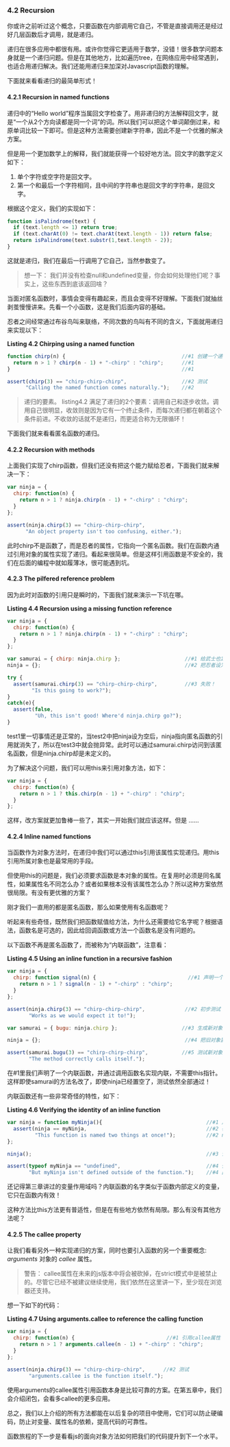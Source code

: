 ### 4.2 Recursion

你或许之前听过这个概念，只要函数在内部调用它自己，不管是直接调用还是经过好几层函数后才调用，就是递归。

递归在很多应用中都很有用。或许你觉得它更适用于数学，没错！很多数学问题本身就是一个递归问题。但是在其他地方，比如遍历tree，在网络应用中经常遇到，也适合用递归解决。我们还能用递归来加深对Javascript函数的理解。

下面就来看看递归的最简单形式！

#### 4.2.1 Recursion in named functions

递归中的“Hello world”程序当属回文字检查了。用非递归的方法解释回文字，就是“一个从2个方向读都是同一个词”的词。所以我们可以把这个单词颠倒过来，和原单词比较一下即可。但是这种方法需要创建新字符串，因此不是一个优雅的解决方案。

但是用一个更加数学上的解释，我们就能获得一个较好地方法。回文字的数学定义如下：
  1. 单个字符或空字符是回文字。
  2. 第一个和最后一个字符相同，且中间的字符串也是回文字的字符串，是回文字。

根据这个定义，我们的实现如下：

```Javascript
function isPalindrome(text) {
  if (text.length <= 1) return true;
  if (text.charAt(0) != text.charAt(text.length - 1)) return false;
  return isPalindrome(text.substr(1,text.length - 2));
}
```

这就是递归，我们在最后一行调用了它自己，当然参数变了。

> 想一下： 我们并没有检查null和undefined变量，你会如何处理他们呢？事实上，这些东西到底该返回啥？

当面对匿名函数时，事情会变得有趣起来，而且会变得不好理解。下面我们就抽丝剥茧慢慢讲来。先看一个小函数，这是我们后面内容的基础。

忍者之间经常通过布谷鸟叫来联络，不同次数的鸟叫有不同的含义，下面就用递归来实现以下：

**Listing 4.2 Chirping using a named function**
```javascript
function chirp(n) {                                      //#1 创建一个递归函数
  return n > 1 ? chirp(n - 1) + "-chirp" : "chirp";      //#1
}                                                        //#1

assert(chirp(3) == "chirp-chirp-chirp",                  //#2 测试
      "Calling the named function comes naturally.");    //#2
```

> 递归的要素。 listing4.2 满足了递归的2个要素：调用自己和逐步收敛。调用自己很明显，收敛则是因为它有一个终止条件，而每次递归都在朝着这个条件前进。不收敛的话就不是递归，而更适合称为无限循环！

下面我们就来看看匿名函数的递归。

#### 4.2.2 Recursion with methods

上面我们实现了chirp函数，但我们还没有把这个能力赋给忍者，下面我们就来解决一下：

```javascript
var ninja = {
  chirp: function(n) {
    return n > 1 ? ninja.chirp(n - 1) + "-chirp" : "chirp";
  }
};

assert(ninja.chirp(3) == "chirp-chirp-chirp",
      "An object property isn't too confusing, either.");
```

此时chirp不是函数了，而是忍者的属性，它指向一个匿名函数。我们在函数内通过引用对象的属性实现了递归。看起来很简单。但是这样引用函数是不安全的，我们在后面的编程中就如履薄冰，很可能遇到坑。

#### 4.2.3 The pilfered reference problem

因为此时对函数的引用只是瞬时的，下面我们就来演示一下坑在哪。

**Listing 4.4 Recursion using a missing function reference**

```javascript
var ninja = {
  chirp: function(n) {
    return n > 1 ? ninja.chirp(n - 1) + "-chirp" : "chirp";
  }
};

var samurai = { chirp: ninja.chirp };                     //#1 给武士也定义一个chirp属性，它指向忍者的方法。
ninja = {};                                               //#2 把忍者设为空对象！

try {
  assert(samurai.chirp(3) == "chirp-chirp-chirp",         //#3 失败！
        "Is this going to work?");
}
catch(e){
  assert(false,
         "Uh, this isn't good! Where'd ninja.chirp go?");
}
```

test1里一切事情还是正常的，当test2中把ninja设为空后，ninja指向匿名函数的引用就消失了，所以在test3中就会抛异常。此时可以通过samurai.chirp访问到该匿名函数，但是ninja.chirp却是未定义的。

为了解决这个问题，我们可以用this来引用对象方法，如下：

```javascript
var ninja = {
  chirp: function(n) {
    return n > 1 ? this.chirp(n - 1) + "-chirp" : "chirp";
  }
};
```

这样，改方案就更加鲁棒一些了，其实一开始我们就应该这样。但是 ……


#### 4.2.4 Inline named functions

当函数作为对象方法时，在递归中我们可以通过this引用该属性实现递归。用this引用所属对象也是最常用的手段。

但使用this的问题是，我们必须要求函数是本对象的属性。在复用时必须是同名属性，如果属性名不同怎么办？或者如果根本没有该属性怎么办？所以这种方案依然很局限。有没有更优雅的方案？

刚才我们一直用的都是匿名函数，那么如果使用有名函数呢？

听起来有些奇怪，既然我们把函数赋值给方法，为什么还需要给它名字呢？根据语法，函数名是可选的，因此给回调函数或方法一个函数名是没有问题的。

以下函数不再是匿名函数了，而被称为“内联函数”，注意看：

**Listing 4.5 Using an inline function in a recursive fashion**

```javascript
var ninja = {
  chirp: function signal(n) {                              //#1 声明一个有名内联函数
    return n > 1 ? signal(n - 1) + "-chirp" : "chirp";
  }
};

assert(ninja.chirp(3) == "chirp-chirp-chirp",             //#2 初步测试
       "Works as we would expect it to!");

var samurai = { bugu: ninja.chirp };                     //#3 生成新对象

ninja = {};                                               //#4 把旧对象置空

assert(samurai.bugu(3) == "chirp-chirp-chirp",           //#5 测试新对象
       "The method correctly calls itself.");
```

在#1里我们声明了一个内联函数，并通过调用函数名实现内联，不需要this指针。这样即使samurai的方法名改了，即使ninja已经置空了，测试依然全部通过！

内联函数还有一些非常奇怪的特性，如下：

**Listing 4.6 Verifying the identity of an inline function**

```javascript
var ninja = function myNinja(){                                  //#1 声明
  assert(ninja == myNinja,                                       //#2 在inline函数中，
         "This function is named two things at once!");          //#2 ninja和myNinja是等效的。
};

ninja();                                                         //#3 调用测试

assert(typeof myNinja == "undefined",                            //#4 但是在函数外面
       "But myNinja isn't defined outside of the function.");    //#4 函数名是未定义的！
```

还记得第三章讲过的变量作用域吗？内联函数的名字类似于函数内部定义的变量，它只在函数内有效！

这种方法比this方法更有普适性，但是在有些地方依然有局限。那么有没有其他方法呢？

#### 4.2.5 The callee property

让我们看看另外一种实现递归的方案，同时也要引入函数的另一个重要概念: _arguments_ 对象的 _callee_ 属性。

> 警告： callee属性在未来的js版本中将会被砍掉，在strict模式中是被禁止的。尽管它已经不被建议继续使用，我们依然在这里讲一下，至少现在浏览器还支持。

想一下如下的代码：

**Listing 4.7 Using arguments.callee to reference the calling function**

```javascript
var ninja = {
  chirp: function(n) {                              //#1 引用callee属性
    return n > 1 ? arguments.callee(n - 1) + "-chirp" : "chirp";
  }
};

assert(ninja.chirp(3) == "chirp-chirp-chirp",      //#2 测试
       "arguments.callee is the function itself.");
```

使用arguments的callee属性引用函数本身是比较可靠的方案。在第五章中，我们会介绍闭包，会看多callee的更多应用。

总之，我们以上介绍的所有方法都能在以后复杂的项目中使用，它们可以防止硬编码，防止对变量、属性名的依赖，提高代码的可靠性。

函数旅程的下一步是看看js的面向对象方法如何把我们的代码提升到下一个水平。
